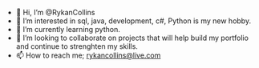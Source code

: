 - 👋 Hi, I’m @RykanCollins
- 👀 I’m interested in sql, java, development, c#, Python is my new hobby.
- 🌱 I’m currently learning python.
- 💞️ I’m looking to collaborate on projects that will help build my portfolio 
     and continue to strenghten my skills.
- 📫 How to reach me; rykancollins@live.com

<!---
RykanCollins/RykanCollins is a ✨ special ✨ repository because its `README.md` (this file) appears on your GitHub profile.
You can click the Preview link to take a look at your changes.
--->
